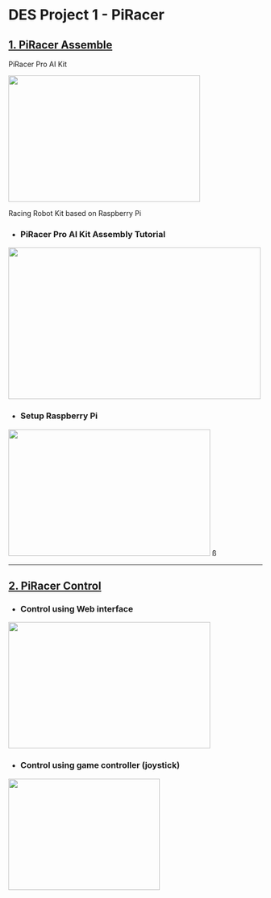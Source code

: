 # DES Project 1 - PiRacer
## [1. PiRacer Assemble](PiRacer-Assemble)

PiRacer Pro AI Kit      

<img src="https://user-images.githubusercontent.com/81483791/197398272-d278947a-bbae-4ab4-8cfa-6f274efd9cbb.png"  width="380" height="250"/>          

Racing Robot Kit based on Raspberry Pi

- ### PiRacer Pro AI Kit Assembly Tutorial
<img src="https://user-images.githubusercontent.com/81483791/194764230-e8d5ad55-4a40-456c-b0b6-a7f33b4bc8a9.png"  width="500" height="300"/> 

- ### Setup Raspberry Pi
<img src="https://user-images.githubusercontent.com/81483791/194764300-4a482b35-f2db-47e4-885e-ceaa9c738f16.png"  width="400" height="250"/>       ß

- - -  

## [2. PiRacer Control](PiRacer-Control)
- ### Control using Web interface

<img src="https://user-images.githubusercontent.com/81483791/194764670-3f6d9f52-9b9a-4c10-9f14-919ac2dd5d1b.png"  width="400" height="250"/>     

- ### Control using game controller (joystick)
<img src="https://user-images.githubusercontent.com/81483791/197397450-465a2782-8411-4bfa-9662-f58d1ebc32bb.png"  width="300" height="220"/> 
